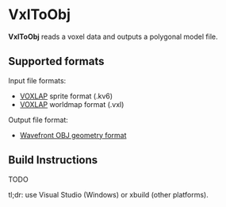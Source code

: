 VxlToObj
========

**VxlToObj** reads a voxel data and outputs a polygonal model file.

Supported formats
-----------------

Input file formats:

- [VOXLAP](http://advsys.net/ken/voxlap/voxlap05.htm) sprite format (.kv6)
- [VOXLAP](http://advsys.net/ken/voxlap/voxlap05.htm) worldmap format (.vxl)

Output file format:

- [Wavefront OBJ geometry format](https://en.wikipedia.org/wiki/Wavefront_.obj_file)

Build Instructions
------------------

TODO

tl;dr: use Visual Studio (Windows) or xbuild (other platforms).
